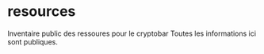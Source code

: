 # resources
Inventaire public des ressoures pour le cryptobar
Toutes les informations ici sont publiques.

